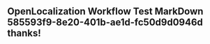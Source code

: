 <properties
ms.topic="hero-topic"
ms.test1="hero-topic"
ms.test2="test"/>

## OpenLocalization Workflow Test MarkDown 585593f9-8e20-401b-ae1d-fc50d9d0946d thanks!
